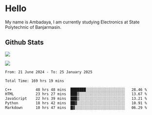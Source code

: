 # Hello

My name is Ambadaya, I am currently studying Electronics at State Polytechnic of Banjarmasin.

## Github Stats
![](https://komarev.com/ghpvc/?username=vorkey&color=41B883&style=for-the-badge)

![](https://readme-stat-vorkey.vercel.app/api/top-langs/?username=vorkey&theme=vue-dark&count_private=true&langs_count=6&size_weight=0.75&count_weight=0.25&layout=compact)

<!-- 
- 👯 I’m looking to collaborate on ... 
- 🤔 I’m looking for help with ...
- 💬 Ask me about ...
- 📫 How to reach me: ...
- 😄 Pronouns: ...
- ⚡ Fun fact: ... -->

<!--START_SECTION:waka-->

```txt
From: 21 June 2024 - To: 25 January 2025

Total Time: 169 hrs 19 mins

C++           48 hrs 48 mins  ███████░░░░░░░░░░░░░░░░░░   28.46 %
HTML          23 hrs 27 mins  ███▒░░░░░░░░░░░░░░░░░░░░░   13.67 %
JavaScript    22 hrs 39 mins  ███▒░░░░░░░░░░░░░░░░░░░░░   13.21 %
Python        18 hrs 42 mins  ██▓░░░░░░░░░░░░░░░░░░░░░░   10.91 %
Markdown      10 hrs 47 mins  █▓░░░░░░░░░░░░░░░░░░░░░░░   06.29 %
```

<!--END_SECTION:waka-->
